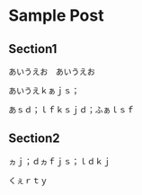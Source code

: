 # Sample Post
## Section1
あいうえお　あいうえお

あいうえｋぁｊｓ；

あｓｄ；ｌｆｋｓｊｄ；ふぁｌｓｆ

## Section2
ヵｊ；ｄヵｆｊｓ；ｌｄｋｊ

くぇｒｔｙ